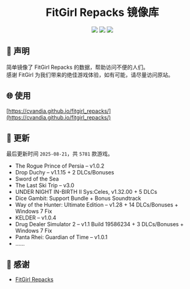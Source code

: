 ﻿<div align="center">

# FitGirl Repacks 镜像库

![](https://count.getloli.com/get/@fitgirl_repacks?theme=booru-lewd)
![](https://img.shields.io/badge/ci-passing-brightgreen.svg?logo=github) ![](https://img.shields.io/badge/license-MIT-brightgreen.svg)

</div>

## 📜 声明
简单镜像了 FitGirl Repacks 的数据，帮助访问不便的人们。  
感谢 FitGirl 为我们带来的绝佳游戏体验，如有可能，请尽量访问原站。

## 🌐 使用
[https://cvandia.github.io/fitgirl_repacks/](https://cvandia.github.io/fitgirl_repacks/)

## 🔄 更新
最后更新时间 `2025-08-21`，共 `5781` 款游戏。
- The Rogue Prince of Persia – v1.0.2
- Drop Duchy – v1.1.15 + 2 DLCs/Bonuses
- Sword of the Sea
- The Last Ski Trip – v3.0
- UNDER NIGHT IN-BIRTH II Sys:Celes, v1.32.00 + 5 DLCs
- Dice Gambit: Support Bundle + Bonus Soundtrack
- Way of the Hunter: Ultimate Edition – v1.28 + 14 DLCs/Bonuses + Windows 7 Fix
- KELDER – v1.0.4
- Drug Dealer Simulator 2 – v1.1 Build 19586234 + 3 DLCs/Bonuses + Windows 7 Fix
- Panta Rhei: Guardian of Time – v1.0.1
- ……

## 🙏 感谢
- [FitGirl Repacks](https://fitgirl-repacks.site/)
